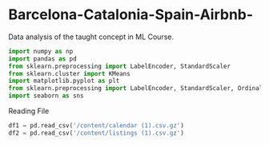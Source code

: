 # Barcelona-Catalonia-Spain-Airbnb-
Data analysis of the taught concept in ML Course.
```py
import numpy as np
import pandas as pd
from sklearn.preprocessing import LabelEncoder, StandardScaler
from sklearn.cluster import KMeans
import matplotlib.pyplot as plt
from sklearn.preprocessing import LabelEncoder, StandardScaler, OrdinalEncoder
import seaborn as sns
```
Reading File
```py
df1 = pd.read_csv('/content/calendar (1).csv.gz')
df2 = pd.read_csv('/content/listings (1).csv.gz')
```

